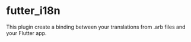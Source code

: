 # futter_i18n
This plugin create a binding between your translations from .arb files and your Flutter app.
